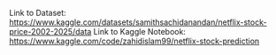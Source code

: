 Link to Dataset: https://www.kaggle.com/datasets/samithsachidanandan/netflix-stock-price-2002-2025/data
Link to Kaggle Notebook: https://www.kaggle.com/code/zahidislam99/netflix-stock-prediction
